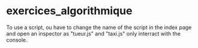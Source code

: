 # exercices_algorithmique

To use a script, ou have to change the name of the script in the index page and open an inspector as "tueur.js" and "taxi.js" only interract with the console.
